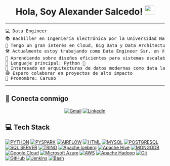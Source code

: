 <!--## Hi there 👋


**AlexanderSalcedo/AlexanderSalcedo** is a ✨ _special_ ✨ repository because its `README.md` (this file) appears on your GitHub profile.

Here are some ideas to get you started:

- 🔭 I’m currently working on ...
- 🌱 I’m currently learning ...
- 👯 I’m looking to collaborate on ...
- 🤔 I’m looking for help with ...
- 💬 Ask me about ...
- 📫 How to reach me: ...
- 😄 Pronouns: ...
- ⚡ Fun fact: ...
-->

<h1 align="center">
Hola, Soy Alexander Salcedo!
	<a href="https://github.com/Bouaskaoun" target="_self">
		<img src="https://media.giphy.com/media/hvRJCLFzcasrR4ia7z/giphy.gif" width="30">
	</a>
</h1>

<hr>

<pre>
💻 Data Engineer
📚 Bachiller en Ingeniería Electrónica por la Universidad Nacional de Ingeniería
📝 Tengo un gran interés en Cloud, Big Data y Data Architecture.
🛠️ Actualmente estoy trabajando como Data Engineer Ssr. en Vooxell
🌱 Aprendiendo sobre diseños eficientes para sistemas escalables
🌟 Lenguaje principal: Python 🐍
🚩 Interesado en arquitecturas de datos modernas como data lakes y data warehouses
😄 Espero colaborar en proyectos de alto impacto
🎺 Pronombre: Caruso
</pre>
<hr>

## 🤝 Conecta conmigo

<p align="center">
	<a href="mailto:alexander.salcedo.p@gmail.com"><img img src="https://img.shields.io/badge/gmail-%23EA4335.svg?style=plastic&logo=gmail&logoColor=white" alt="Gmail"/></a>
	<a href="https://www.linkedin.com/in/alexandersalcedop/"><img src="https://img.shields.io/badge/linkedin-%230A66C2.svg?style=plastic&logo=linkedin&logoColor=white" alt="LinkedIn"/></a>
</p>

## 💻 Tech Stack

<p>
    <a href="https://www.python.org/"><img alt="PYTHON" src="https://img.shields.io/badge/Python-%23FF6F00.svg?logo=python&logoColor=white"></a>
    <a href="https://spark.apache.org/docs/latest/api/python/index.html#"><img alt="PYSPARK" src="https://img.shields.io/badge/PySpark-%23E25A1C.svg?logo=apachespark&logoColor=white"></a>
    <a href="https://airflow.apache.org/"><img alt="AIRFLOW" src="https://img.shields.io/badge/Airflow-%23017CEE.svg?logo=apacheairflow&logoColor=white"></a>
    <a href=""><img alt="HTML" src="https://img.shields.io/badge/HTML5-%23E34F26.svg?logo=html5&logoColor=white"></a>
    <a href="https://www.mysql.com/"><img alt="MYSQL" src="https://img.shields.io/badge/MySQL-%234479A1.svg?logo=mysql&logoColor=white"></a>
    <a href="https://www.postgresql.org/"><img alt="POSTGRESQL" src="https://img.shields.io/badge/PostgreSQL-%23336791.svg?logo=postgresql&logoColor=white"></a>
    <a href="https://www.microsoft.com/es-es/sql-server/"><img alt="SQL SERVER" src="https://img.shields.io/badge/SQL%20Server-%23CC2927.svg?logo=microsoftsqlserver&logoColor=white"></a>
    <a href="https://trino.io/"><img alt="TRINO" src="https://img.shields.io/badge/Trino-%23007ACC.svg?logo=trino&logoColor=white"></a>
    <a href="https://iceberg.apache.org/"><img alt="Apache Iceberg" src="https://img.shields.io/badge/Iceberg-%230073C2.svg?logo=apache&logoColor=white"></a>
    <a href="https://hive.apache.org/"><img alt="Apache Hive" src="https://img.shields.io/badge/Hive-%23FDEE00.svg?logo=apachehive&logoColor=black"></a>
    <a href="https://www.mongodb.com/"><img alt="MONGODB" src="https://img.shields.io/badge/MongoDB-%2347A248.svg?logo=mongodb&logoColor=white"></a>
    <a href="https://cloud.google.com/"><img alt="Google Cloud" src="https://img.shields.io/badge/Google%20Cloud-%234285F4.svg?logo=googlecloud&logoColor=white"></a>
    <a href="https://azure.microsoft.com/"><img alt="Microsoft Azure" src="https://img.shields.io/badge/Azure-%230078D4.svg?logo=microsoftazure&logoColor=white"></a>
    <a href="https://aws.amazon.com/"><img alt="AWS" src="https://img.shields.io/badge/AWS-%23FF9900.svg?logo=amazonaws&logoColor=white"></a>
    <a href="https://hadoop.apache.org/"><img alt="Apache Hadoop" src="https://img.shields.io/badge/Hadoop-%23FFCC00.svg?logo=apachehadoop&logoColor=black"></a>
    <a href="https://git-scm.com/"><img alt="Git" src="https://img.shields.io/badge/Git-%23F05032.svg?logo=git&logoColor=white"></a>
    <a href="https://github.com/"><img alt="GitHub" src="https://img.shields.io/badge/GitHub-%23121011.svg?logo=github&logoColor=white"></a>
    <a href="https://www.jenkins.io/"><img alt="Jenkins" src="https://img.shields.io/badge/Jenkins-%23D24939.svg?logo=jenkins&logoColor=white"></a>
    <a href="https://www.gnu.org/software/bash/"><img alt="Bash" src="https://img.shields.io/badge/Bash-%234EAA25.svg?logo=gnubash&logoColor=white"></a>
</p>

